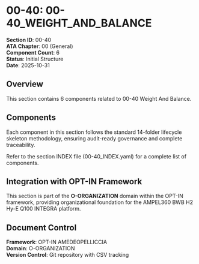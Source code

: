 # 00-40: 00-40_WEIGHT_AND_BALANCE

**Section ID**: 00-40  
**ATA Chapter**: 00 (General)  
**Component Count**: 6  
**Status**: Initial Structure  
**Date**: 2025-10-31  

## Overview
This section contains 6 components related to 00-40 Weight And Balance.

## Components
Each component in this section follows the standard 14-folder lifecycle skeleton methodology, ensuring audit-ready governance and complete traceability.

Refer to the section INDEX file (00-40_INDEX.yaml) for a complete list of components.

## Integration with OPT-IN Framework
This section is part of the **O-ORGANIZATION** domain within the OPT-IN framework, providing organizational foundation for the AMPEL360 BWB H2 Hy-E Q100 INTEGRA platform.

## Document Control
**Framework**: OPT-IN AMEDEOPELLICCIA  
**Domain**: O-ORGANIZATION  
**Version Control**: Git repository with CSV tracking  
